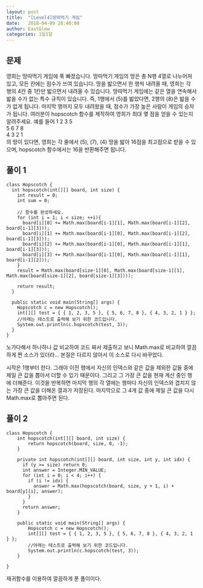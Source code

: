 ```yaml
---
layout: post
title:  "[Level4]땅따먹기 게임"
date:   2018-04-09 20:40:00
author: EastGlow
categories: 1일1알
---
```

## 문제

영희는 땅따먹기 게임에 푹 빠졌습니다. 땅따먹기 게임의 땅은 총 N행 4열로 나누어져 있고, 모든 칸에는 점수가 쓰여 있습니다. 땅을 밟으면서 한 행씩 내려올 때, 영희는 각 행의 4칸 중 1칸만 밟으면서 내려올 수 있습니다. 땅따먹기 게임에는 같은 열을 연속해서 밟을 수가 없는 특수 규칙이 있습니다. 즉, 1행에서 (5)를 밟았다면, 2행의 (8)은 밟을 수가 없게 됩니다. 마지막 행까지 모두 내려왔을 때, 점수가 가장 높은 사람이 게임의 승자가 됩니다. 여러분이 hopscotch 함수를 제작하여 영희가 최대 몇 점을 얻을 수 있는지 알려주세요. 예를 들어
1 2 3 5  
5 6 7 8  
4 3 2 1  
의 땅이 있다면, 영희는 각 줄에서 (5), (7), (4) 땅을 밟아 16점을 최고점으로 받을 수 있으며, hopscotch 함수에서는 16을 반환해주면 됩니다.

## 풀이 1
~~~
class Hopscotch {
  int hopscotch(int[][] board, int size) {
    int result = 0;
    int sum = 0;	

    // 함수를 완성하세요.
    for (int i = 1; i < size; ++i){
      board[i][0] += Math.max(board[i-1][1], Math.max(board[i-1][2], board[i-1][3]));
      board[i][1] += Math.max(board[i-1][0], Math.max(board[i-1][2], board[i-1][3]));
      board[i][2] += Math.max(board[i-1][0], Math.max(board[i-1][1], board[i-1][3]));
      board[i][3] += Math.max(board[i-1][0], Math.max(board[i-1][1], board[i-1][2]));
    }
    result = Math.max(board[size-1][0], Math.max(board[size-1][1], Math.max(board[size-1][2], board[size-1][3])));

    return result;
  }

  public static void main(String[] args) {
    Hopscotch c = new Hopscotch();
    int[][] test = { { 1, 2, 3, 5 }, { 5, 6, 7, 8 }, { 4, 3, 2, 1 } };
    //아래는 테스트로 출력해 보기 위한 코드입니다.
    System.out.println(c.hopscotch(test, 3));
  }
}
~~~
노가다해서 하나하나 값 비교하여 코드 짜서 제출하고 보니 Math.max로 비교하여 깔끔하게 짠 소스가 있더라... 본질은 다르지 않아서 이 소스로 다시 바꾸었다.

시작은 1행부터 한다. 그래야 이전 행에서 자신의 인덱스와 같은 값을 제외한 값들 중에 제일 큰 값을 뽑아서 더할 수 있기 때문이다. 그리고 그 가장 큰 값을 현재 계산 중인 행에 더해준다. 이것을 반복하면 마지막 행의 각 열에는 행마다 자신의 인덱스와 겹치지 않는 가장 큰 값을 더해온 결과가 저장된다. 마지막으로 그 4개 값 중에 제일 큰 값을 다시 Math.max로 뽑아주면 된다.


## 풀이 2
~~~
class Hopscotch {
    int hopscotch(int[][] board, int size) {
        return hopscotch(board, size, 0, -1);
    }

    private int hopscotch(int[][] board, int size, int y, int idx) {
      if (y >= size) return 0;
      int answer = Integer.MIN_VALUE;
      for (int i = 0; i < 4; i++) {
        if (i != idx) {
          answer = Math.max(hopscotch(board, size, y + 1, i) + board[y][i], answer);
        }
      }
      return answer;
    }

    public static void main(String[] args) {
        Hopscotch c = new Hopscotch();
        int[][] test = { { 1, 2, 3, 5 }, { 5, 6, 7, 8 }, { 4, 3, 2, 1 } };
        //아래는 테스트로 출력해 보기 위한 코드입니다.
        System.out.println(c.hopscotch(test, 3));
    }

}
~~~
재귀함수를 이용하여 깔끔하게 푼 풀이이다.
